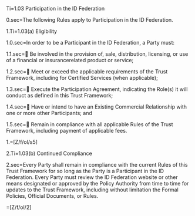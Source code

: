 
Ti=1.03 Participation in the ID Federation

0.sec=The following Rules apply to Participation in the ID Federation.

1.Ti=1.03(a) Eligibility

1.0.sec=In order to be a Participant in the ID Federation, a Party must:

1.1.sec= Be involved in the provision of, sale, distribution, licensing, or use of a financial or insurancerelated product or service;

1.2.sec= Meet or exceed the applicable requirements of the Trust Framework, including for Certified Services (when applicable);

1.3.sec= Execute the Participation Agreement, indicating the Role(s) it will conduct as defined in this Trust Framework;

1.4.sec= Have or intend to have an Existing Commercial Relationship with one or more other Participants; and

1.5.sec= Remain in compliance with all applicable Rules of the Trust Framework, including payment of applicable fees.

1.=[Z/f/ol/s5]

2.Ti=1.03(b) Continued Compliance

2.sec=Every Party shall remain in compliance with the current Rules of this Trust Framework for so long as the Party is a Participant in the ID Federation. Every Party must review the ID Federation website or other means designated or approved by the Policy Authority from time to time for updates to the Trust Framework, including without limitation the Formal Policies, Official Documents, or Rules.

=[Z/f/ol/2]
